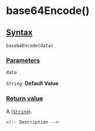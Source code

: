 # base64Encode()

<!-- Description -->

## [Syntax]()

    base64Encode(data)

### [Parameters]()

`data`

`String`: **Default Value** 


### [Return value]()

A ([`String`]()).

<!-- ## [Examples]() -->
<!--  -->
    <!-- Description -->
<!--  -->
<!-- ## [See also]() -->
<!--  -->
<!-- -   [link]() -->
